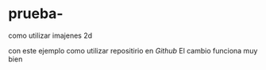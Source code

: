 # prueba-
como utilizar imajenes 2d


con este ejemplo como utilizar repositirio en _Github_
El cambio funciona muy bien
